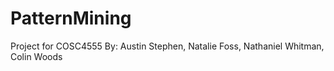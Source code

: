 # PatternMining
Project for COSC4555
By: Austin Stephen, Natalie Foss, Nathaniel Whitman, Colin Woods

